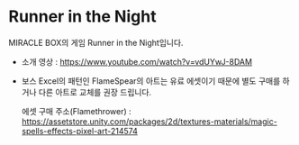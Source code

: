 # Runner in the Night

MIRACLE BOX의 게임 Runner in the Night입니다.

- 소개 영상 : https://www.youtube.com/watch?v=vdUYwJ-8DAM

- 보스 Excel의 패턴인 FlameSpear의 아트는 유료 에셋이기 때문에 별도 구매를 하거나 다른 아트로 교체를 권장 드립니다.

  에셋 구매 주소(Flamethrower) : https://assetstore.unity.com/packages/2d/textures-materials/magic-spells-effects-pixel-art-214574
